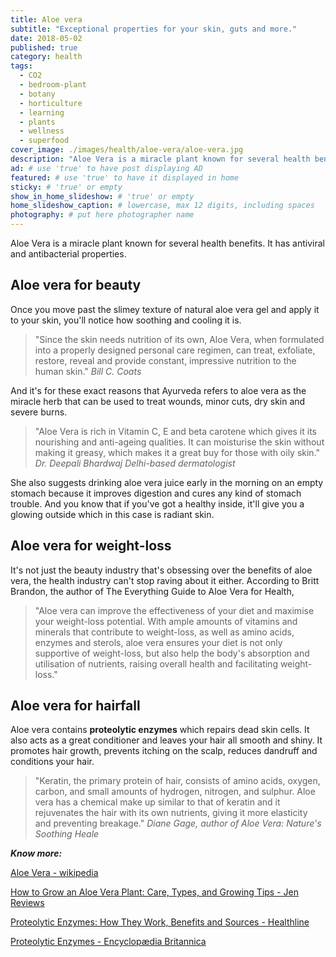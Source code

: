 ```yaml
---
title: Aloe vera
subtitle: "Exceptional properties for your skin, guts and more."
date: 2018-05-02
published: true
category: health
tags:
  - CO2
  - bedroom-plant
  - botany
  - horticulture
  - learning
  - plants
  - wellness
  - superfood
cover_image: ./images/health/aloe-vera/aloe-vera.jpg
description: "Aloe Vera is a miracle plant known for several health benefits. It has antiviral and antibacterial properties. Aloe vera can improve the effectiveness of your diet and maximise your weight-loss potential. With ample amounts of vitamins and minerals, as well as amino acids, enzymes and sterols, aloe vera ensures your diet improves the body's absorption and utilisation of nutrients, for overall health and weight-loss success."
ad: # use 'true' to have post displaying AD
featured: # use 'true' to have it displayed in home
sticky: # 'true' or empty
show_in_home_slideshow: # 'true' or empty
home_slideshow_caption: # lowercase, max 12 digits, including spaces
photography: # put here photographer name
---
```

Aloe Vera is a miracle plant known for several health benefits. It has antiviral and antibacterial properties.

## Aloe vera for beauty

Once you move past the slimey texture of natural aloe vera gel and apply it to your skin, you'll notice how soothing and cooling it is.

>"Since the skin needs nutrition of its own, Aloe Vera, when formulated into a properly designed personal care regimen, can treat, exfoliate, restore, reveal and provide constant, impressive nutrition to the human skin." _Bill C. Coats_

And it's for these exact reasons that Ayurveda refers to aloe vera as the miracle herb that can be used to treat wounds, minor cuts, dry skin and severe burns.

>"Aloe Vera is rich in Vitamin C, E and beta carotene which gives it its nourishing and anti-ageing qualities. It can moisturise the skin without making it greasy, which makes it a great buy for those with oily skin." _Dr. Deepali Bhardwaj Delhi-based dermatologist_

She also suggests drinking aloe vera juice early in the morning on an empty stomach because it improves digestion and cures any kind of stomach trouble. And you know that if you've got a healthy inside, it'll give you a glowing outside which in this case is radiant skin.

## Aloe vera for weight-loss

It's not just the beauty industry that's obsessing over the benefits of aloe vera, the health industry can't stop raving about it either. According to Britt Brandon, the author of The Everything Guide to Aloe Vera for Health,

>"Aloe vera can improve the effectiveness of your diet and maximise your weight-loss potential. With ample amounts of vitamins and minerals that contribute to weight-loss, as well as amino acids, enzymes and sterols, aloe vera ensures your diet is not only supportive of weight-loss, but also help the body's absorption and utilisation of nutrients, raising overall health and facilitating weight-loss."

## Aloe vera for hairfall

Aloe vera contains **proteolytic enzymes** which repairs dead skin cells. It also acts as a great conditioner and leaves your hair all smooth and shiny. It promotes hair growth, prevents itching on the scalp, reduces dandruff and conditions your hair.

>"Keratin, the primary protein of hair, consists of amino acids, oxygen, carbon, and small amounts of hydrogen, nitrogen, and sulphur. Aloe vera has a chemical make up similar to that of keratin and it rejuvenates the hair with its own nutrients, giving it more elasticity and preventing breakage." _Diane Gage, author of Aloe Vera: Nature's Soothing Heale_


**_Know more:_**

[Aloe Vera - wikipedia](https://en.wikipedia.org/wiki/Aloe_vera)

[How to Grow an Aloe Vera Plant: Care, Types, and Growing Tips - Jen Reviews](https://www.jenreviews.com/grow-aloe-vera/)

[Proteolytic Enzymes: How They Work, Benefits and Sources - Healthline](https://www.healthline.com/nutrition/proteolytic-enzymes)

[Proteolytic Enzymes - Encyclopædia Britannica](https://www.britannica.com/science/proteolytic-enzyme)
